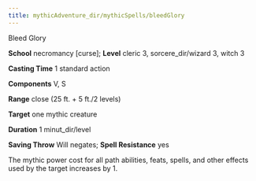 ```yaml
---
title: mythicAdventure_dir/mythicSpells/bleedGlory
---
```

Bleed Glory

**School** necromancy [curse]; **Level** cleric 3, sorcere_dir/wizard 3, witch 3

**Casting Time** 1 standard action

**Components** V, S

**Range** close (25 ft. + 5 ft./2 levels)

**Target** one mythic creature

**Duration** 1 minut_dir/level

**Saving Throw** Will negates; **Spell Resistance** yes

The mythic power cost for all path abilities, feats, spells, and other effects used by the target increases by 1.

